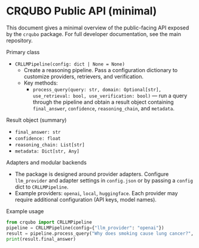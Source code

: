 # CRQUBO Public API (minimal)

This document gives a minimal overview of the public-facing API exposed by the `crqubo` package. For full developer documentation, see the main repository.

Primary class

- `CRLLMPipeline(config: dict | None = None)`
  - Create a reasoning pipeline. Pass a configuration dictionary to customize providers, retrievers, and verification.
  - Key methods:
    - `process_query(query: str, domain: Optional[str], use_retrieval: bool, use_verification: bool)` — run a query through the pipeline and obtain a result object containing `final_answer`, `confidence`, `reasoning_chain`, and `metadata`.

Result object (summary)

- `final_answer: str`
- `confidence: float`
- `reasoning_chain: List[str]`
- `metadata: Dict[str, Any]`

Adapters and modular backends

- The package is designed around provider adapters. Configure `llm_provider` and adapter settings in `config.json` or by passing a `config` dict to `CRLLMPipeline`.
- Example providers: `openai`, `local`, `huggingface`. Each provider may require additional configuration (API keys, model names).

Example usage

```python
from crqubo import CRLLMPipeline
pipeline = CRLLMPipeline(config={"llm_provider": "openai"})
result = pipeline.process_query("Why does smoking cause lung cancer?", domain="causal", use_retrieval=False, use_verification=False)
print(result.final_answer)
```
